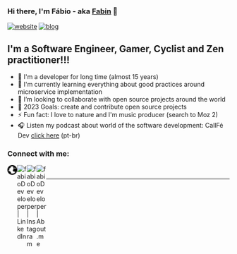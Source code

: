 ### Hi there, I'm Fábio - aka [Fabin][website] 👋

[![website](https://img.shields.io/website?label=fabioDeveloper.com&style=for-the-badge&url=https://www.fabiodeveloper.com)](https://www.fabiodeveloper.com/)
[![blog](https://img.shields.io/website?label=CriarProgramas.com&style=for-the-badge&url=https://www.criarprogramas.com)](https://criarprogramas.com/)

## I'm a Software Engineer, Gamer, Cyclist and Zen practitioner!!!

- 🔭 I'm a developer for long time (almost 15 years)
- 🌱 I'm currently learning everything about good practices around microservice implementation
- 👯 I’m looking to collaborate with open source projects around the world
- 🥅 2023 Goals: create and contribute open source projects
- ⚡ Fun fact: I love to nature and I'm music producer (search to Moz 2)
- 🎧 Listen my podcast about world of the software development: CallFé Dev [click here] (pt-br)

### Connect with me:

[<img align="left" alt="fabioDeveloper | fabioDeveloper" width="22px" src="https://raw.githubusercontent.com/iconic/open-iconic/master/svg/globe.svg" />][website]
[<img align="left" alt="fabioDeveloper | LinkedIn" width="22px" src="https://cdn.jsdelivr.net/npm/simple-icons@v3/icons/linkedin.svg" />][linkedin]
[<img align="left" alt="fabioDeveloper | Instagram" width="22px" src="https://cdn.jsdelivr.net/npm/simple-icons@v3/icons/instagram.svg" />][instagram]
[<img align="left" alt="fabioDeveloper | About.me" width="22px" src="https://icon-icons.com/icons2/2389/PNG/48/about_me_logo_icon_145530.png" />][about.me]

<br />

---
[website]: https://fabiodeveloper.com/
[blog]: https://criarprogramas.com
[instagram]: https://instagram.com/mrfabiogeek
[linkedin]: https://www.linkedin.com/in/fabio-almeida100
[about.me]: https://about.me/fabioalmeida.dsn
[click here]: https://open.spotify.com/show/60S25UENQ8oqboCk8o24xd?si=9pjEhTbyQ9SY7UT9TWKzPg
